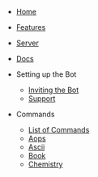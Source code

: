 * [Home](https://sheldonbot.tech/main/home.html)

* [Features](https://sheldonbot.tech/main/home.html#features)

* [Server](https://sheldonbot.tech/main/try.html)

* [Docs](https://sheldonbot.tech/sheldon-bot-docs/#/)

* Setting up the Bot
  * [Inviting the Bot](invitation.md)
  * [Support](support.md)

* Commands
  * [List of Commands](showcase.md)
  * [Aops](cog1.md)
  * [Ascii](cog2.md)
  * [Book](cog3.md)
  * [Chemistry](cog4.md)